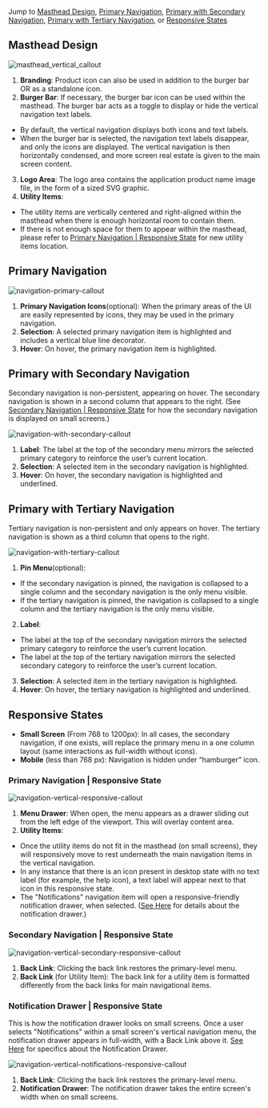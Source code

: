 Jump to [Masthead Design](#masthead-design), [Primary Navigation](#primary-navigation), [Primary with Secondary Navigation](#primary-with-secondary-navigation), [Primary with Tertiary Navigation](#primary-with-tertiary-navigation), or [Responsive States](#responsive-states)

## Masthead Design
![masthead_vertical_callout](img/masthead_vertical_callout.png)

1. **Branding**: Product icon can also be used in addition to the burger bar OR as a standalone icon.
2. **Burger Bar**: If necessary, the burger bar icon can be used within the masthead. The burger bar acts as a toggle to display or hide the vertical navigation text labels.
  - By default, the vertical navigation displays both icons and text labels.
  - When the burger bar is selected, the navigation text labels disappear, and only the icons are displayed. The vertical navigation is then horizontally condensed, and more screen real estate is given to the main screen content.
3. **Logo Area**: The logo area contains the application product name image file, in the form of a sized SVG graphic.
4. **Utility Items**:
  - The utility items are vertically centered and right-aligned within the masthead when there is enough horizontal room to contain them.
  - If there is not enough space for them to appear within the masthead, please refer to [Primary Navigation | Responsive State](#primary-navigation-|-responsive-state) for new utility items location.


## Primary Navigation
![navigation-primary-callout](img/navigation-primary-callout.png)

1. **Primary Navigation Icons**(optional): When the primary areas of the UI are easily represented by icons, they may be used in the primary navigation.
2. **Selection**: A selected primary navigation item is highlighted and includes a vertical blue line decorator.
3. **Hover**: On hover, the primary navigation item is highlighted.

## Primary with Secondary Navigation
Secondary navigation is non-persistent, appearing on hover. The secondary navigation is shown in a second column that appears to the right. (See [Secondary Navigation | Responsive State](#secondary-navigation-|-responsive-state) for how the secondary navigation is displayed on small screens.)

![navigation-with-secondary-callout](img/navigation-with-secondary-callout.png)

1. **Label**: The label at the top of the secondary menu mirrors the selected primary category to reinforce the user’s current location.
2. **Selection**: A selected item in the secondary navigation is highlighted.
3. **Hover**: On hover, the secondary navigation is highlighted and underlined.

## Primary with Tertiary Navigation
Tertiary navigation is non-persistent and only appears on hover. The tertiary navigation is shown as a third column that opens to the right.

![navigation-with-tertiary-callout](img/navigation-with-tertiary-callout.png)

1. **Pin Menu**(optional):
  - If the secondary navigation is pinned, the navigation is collapsed to a single column and the secondary navigation is the only menu visible.
  - If the tertiary navigation is pinned, the navigation is collapsed to a single column and the tertiary navigation is the only menu visible.
2. **Label**:
  - The label at the top of the secondary navigation mirrors the selected primary category to reinforce the user’s current location.
  - The label at the top of the tertiary navigation mirrors the selected secondary category to reinforce the user’s current location.
3. **Selection**: A selected item in the tertiary navigation is highlighted.
4. **Hover**: On hover, the tertiary navigation is highlighted and underlined.

## Responsive States
- **Small Screen** (From 768 to 1200px): In all cases, the secondary navigation, if one exists, will replace the primary menu in a one column layout (same interactions as full-width without icons).
- **Mobile** (less than 768 px): Navigation is hidden under “hamburger” icon.

### Primary Navigation | Responsive State

![navigation-vertical-responsive-callout](img/navigation-vertical-notifications-responsive-callout.png)

1. **Menu Drawer**: When open, the menu appears as a drawer sliding out from the left edge of the viewport. This will overlay content area.
2. **Utility Items**:
  - Once the utility items do not fit in the masthead (on small screens), they will responsively move to rest underneath the main navigation items in the vertical navigation.
  - In any instance that there is an icon present in desktop state with no text label (for example, the help icon), a text label will appear next to that icon in this responsive state.
  - The "Notifications" navigation item will open a responsive-friendly notification drawer, when selected. ([See Here](http://www.patternfly.org/pattern-library/communication/notification-drawer/#/_design) for details about the notification drawer.)


### Secondary Navigation | Responsive State
![navigation-vertical-secondary-responsive-callout](img/navigation-vertical-secondary-responsive-callout.png)
1. **Back Link**: Clicking the back link restores the primary-level menu.
2. **Back Link** (for Utility Item): The back link for a utility item is formatted differently from the back links for main navigational items.

### Notification Drawer | Responsive State
This is how the notification drawer looks on small screens. Once a user selects "Notifications" within a small screen's vertical navigation menu, the notification drawer appears in full-width, with a Back Link above it. [See Here](http://www.patternfly.org/pattern-library/communication/notification-drawer/#/api) for specifics about the Notification Drawer.

![navigation-vertical-notifications-responsive-callout](img/navigation-vertical-notifications-responsive-callout.png)

1. **Back Link**: Clicking the back link restores the primary-level menu.
2. **Notification Drawer**: The notification drawer takes the entire screen's width when on small screens.
